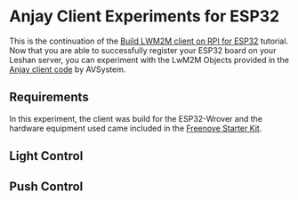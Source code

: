 # Anjay Client Experiments for ESP32

This is the continuation of the [Build LWM2M client on RPI for ESP32](https://github.com/HectorGBoissier/CSC8566_IOT_Fall2022/blob/Anjay-leshan/Anjay_Leshan_Client/Build_Anjay_Client.md) tutorial. 
Now that you are able to successfully register your ESP32 board on your Leshan server, you can experiment with the LwM2M Objects provided in the [Anjay client code](https://github.com/AVSystem/Anjay-esp32-client) by AVSystem.

## Requirements

In this experiment, the client was build for the ESP32-Wrover and the hardware equipment used came included in the [Freenove Starter Kit](https://github.com/Freenove/Freenove_Ultimate_Starter_Kit_for_ESP32). 

## Light Control

## Push Control

